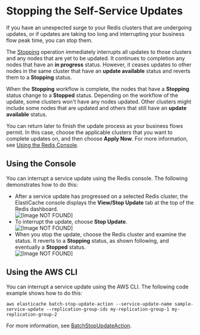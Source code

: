 # Stopping the Self\-Service Updates<a name="stopping-self-service-updates"></a>

If you have an unexpected surge to your Redis clusters that are undergoing updates, or if updates are taking too long and interrupting your business flow peak time, you can stop them\.

The [Stopping](https://docs.aws.amazon.com/AmazonElastiCache/latest/APIReference/API_BatchApplyStopAction.html) operation immediately interrupts all updates to those clusters and any nodes that are yet to be updated\. It continues to completion any nodes that have an **in progress** status\. However, it ceases updates to other nodes in the same cluster that have an **update available** status and reverts them to a **Stopping** status\.

When the **Stopping** workflow is complete, the nodes that have a **Stopping** status change to a **Stopped** status\. Depending on the workflow of the update, some clusters won't have any nodes updated\. Other clusters might include some nodes that are updated and others that still have an **update available** status\. 

You can return later to finish the update process as your business flows permit\. In this case, choose the applicable clusters that you want to complete updates on, and then choose **Apply Now**\. For more information, see [Using the Redis Console](applying-updates.md#applying-updates-console-redis-console)\. 

## Using the Console<a name="stopping-updates-console-redis"></a>

You can interrupt a service update using the Redis console\. The following demonstrates how to do this:
+ After a service update has progressed on a selected Redis cluster, the ElastiCache console displays the **View/Stop Update** tab at the top of the Redis dashboard\.  
![\[Image NOT FOUND\]](http://docs.aws.amazon.com/AmazonElastiCache/latest/red-ug/images/ssp-view-stop.png)
+ To interrupt the update, choose **Stop Update**\.  
![\[Image NOT FOUND\]](http://docs.aws.amazon.com/AmazonElastiCache/latest/red-ug/images/ssp-stop-1.png)
+ When you stop the update, choose the Redis cluster and examine the status\. It reverts to a **Stopping** status, as shown following, and eventually a **Stopped** status\.  
![\[Image NOT FOUND\]](http://docs.aws.amazon.com/AmazonElastiCache/latest/red-ug/images/ssp-stopping.png)

## Using the AWS CLI<a name="stopping-updates-cli-redis"></a>

You can interrupt a service update using the AWS CLI\. The following code example shows how to do this:

`aws elasticache batch-stop-update-action --service-update-name sample-service-update --replication-group-ids my-replication-group-1 my-replication-group-2`

For more information, see [BatchStopUpdateAction](https://docs.aws.amazon.com/AmazonElastiCache/latest/APIReference/API_BatchStopUpdateAction.html)\. 